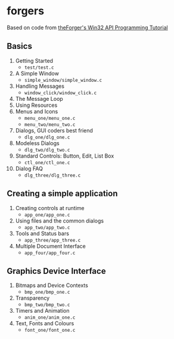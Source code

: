 # forgers
Based on code from [theForger's Win32 API Programming Tutorial](http://www.winprog.org/tutorial/)

## Basics

1. Getting Started
    - `test/test.c`
2. A Simple Window
    - `simple_window/simple_window.c`
3. Handling Messages
    - `window_click/window_click.c`
4. The Message Loop
5. Using Resources
6. Menus and Icons
    - `menu_one/menu_one.c`
    - `menu_two/menu_two.c`
7. Dialogs, GUI coders best friend
    - `dlg_one/dlg_one.c`
8. Modeless Dialogs
    - `dlg_two/dlg_two.c`
9. Standard Controls: Button, Edit, List Box
    - `ctl_one/ctl_one.c`
10. Dialog FAQ
    - `dlg_three/dlg_three.c`

## Creating a simple application

1. Creating controls at runtime
    - `app_one/app_one.c`
2. Using files and the common dialogs
    - `app_two/app_two.c`
3. Tools and Status bars
    - `app_three/app_three.c`
4. Multiple Document Interface
    - `app_four/app_four.c`

## Graphics Device Interface

1.  Bitmaps and Device Contexts
    - `bmp_one/bmp_one.c`
2.  Transparency
    - `bmp_two/bmp_two.c`
3.  Timers and Animation
    - `anim_one/anim_one.c`
4.  Text, Fonts and Colours
    - `font_one/font_one.c`
